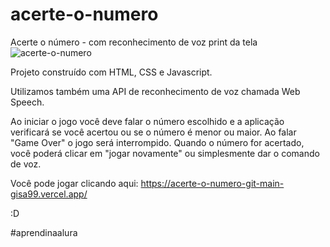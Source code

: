 # acerte-o-numero
Acerte o número - com reconhecimento de voz
print da tela![acerte-o-numero](https://github.com/Gisa99/acerte-o-numero/assets/88169633/16e0f643-de52-4cac-bf30-f4410a080605)

Projeto construído com HTML, CSS e Javascript.

Utilizamos também uma API de reconhecimento de voz chamada Web Speech. 

Ao iniciar o jogo você deve falar o número escolhido e a aplicação verificará se você acertou ou se o número é menor ou maior. 
Ao falar "Game Over" o jogo será interrompido.
Quando o número for acertado, você poderá clicar em "jogar novamente" ou simplesmente dar o comando de voz. 

Você pode jogar clicando aqui: https://acerte-o-numero-git-main-gisa99.vercel.app/

:D

#aprendinaalura 
